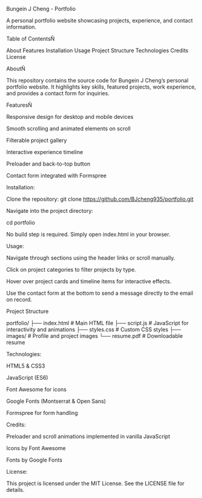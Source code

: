 Bungein J Cheng - Portfolio

A personal portfolio website showcasing projects, experience, and contact information.

Table of ContentsÑ

About
Features
Installation
Usage
Project Structure
Technologies
Credits
License

AboutÑ

This repository contains the source code for Bungein J Cheng’s personal portfolio website. It highlights key skills, featured projects, work experience, and provides a contact form for inquiries.

FeaturesÑ

Responsive design for desktop and mobile devices

Smooth scrolling and animated elements on scroll

Filterable project gallery

Interactive experience timeline

Preloader and back-to-top button

Contact form integrated with Formspree

Installation:

Clone the repository:
git clone https://github.com/BJcheng935/portfolio.git

Navigate into the project directory:

cd portfolio

No build step is required. Simply open index.html in your browser.

Usage:

Navigate through sections using the header links or scroll manually.

Click on project categories to filter projects by type.

Hover over project cards and timeline items for interactive effects.

Use the contact form at the bottom to send a message directly to the email on record.

Project Structure

portfolio/
├── index.html       # Main HTML file
├── script.js        # JavaScript for interactivity and animations
├── styles.css       # Custom CSS styles
├── images/          # Profile and project images
└── resume.pdf       # Downloadable resume

Technologies:

HTML5 & CSS3

JavaScript (ES6)

Font Awesome for icons

Google Fonts (Montserrat & Open Sans)

Formspree for form handling

Credits:

Preloader and scroll animations implemented in vanilla JavaScript

Icons by Font Awesome

Fonts by Google Fonts

License:

This project is licensed under the MIT License. See the LICENSE file for details.


